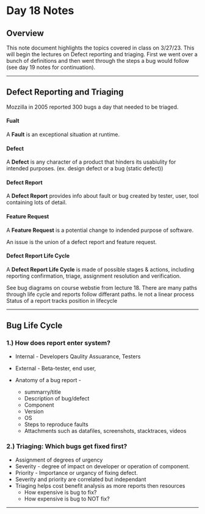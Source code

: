 # Day 18 Notes

## Overview
This note document highlights the topics covered in class on 3/27/23. This will begin the lectures on Defect reporting and triaging. First we went over a bunch of definitions and then went through the steps a bug would follow (see day 19 notes for continuation).

---

## Defect Reporting and Triaging 
Mozzilla in 2005 reported 300 bugs a day that needed to be triaged.

#### Fualt
A **Fault** is an exceptional situation at runtime.

#### Defect
A **Defect** is any character of a product that hinders its usabiulity for intended purposes. 
                (ex. design defect or a bug (static defect))

#### Defect Report
A **Defect Report** provides info about fault or bug created by tester, user, tool containing lots of detail.

#### Feature Request
A **Feature Request** is a potential change to indended purpose of software.

An issue is the union of a defect report and feature request.

#### Defect Report Life Cycle
A **Defect Report Life Cycle** is made of possible stages & actions, including reporting confirmation, triage, assignment resolution and verification. 

See bug diagrams on course webstie from lecture 18.
There are many paths through life cycle and reports follow differant paths. Ie not a linear process
Status of a report tracks position in lifecycle

---
## Bug Life Cycle
### 1.) How does report enter system?
-    Internal - Developers Qaulity Assuarance, Testers
-    External - Beta-tester, end user, 

-    Anatomy of a bug report - 
     -    summarry/title 
     -   Description of bug/defect
     -  Component
     -   Version
     -   OS
     -   Steps to reproduce faults
     -   Attachments such as datafiles, screenshots, stacktraces, videos

### 2.) Triaging: Which bugs get fixed first?
-    Assignment of degrees of urgency 
-    Severity - degree of impact on developer or operation of component.
-    Priority - Importance or urgancy of fixing defect. 
-    Severity and priority are correlated but independant 
-    Triaging helps cost benefit analysis as more reports then resources
     -   How expensive is bug to fix?
     -   How expensive is bug to NOT fix?

---
